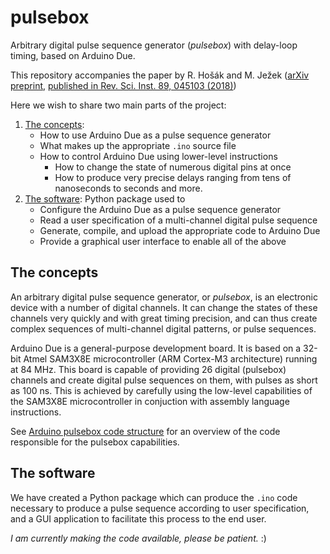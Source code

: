 # pulsebox
Arbitrary digital pulse sequence generator (_pulsebox_) with delay-loop timing, based on Arduino Due.

This repository accompanies the paper by R. Hošák and M. Ježek ([arXiv preprint](https://arxiv.org/abs/1801.02433), [published in Rev. Sci. Inst. 89, 045103 (2018)](https://doi.org/10.1063/1.5019685))

Here we wish to share two main parts of the project:
1. [The concepts](#the-concepts):
   - How to use Arduino Due as a pulse sequence generator
   - What makes up the appropriate `.ino` source file
   - How to control Arduino Due using lower-level instructions
      + How to change the state of numerous digital pins at once
      + How to produce very precise delays ranging from tens of nanoseconds to seconds and more.
2. [The software](#the-software): Python package used to
   - Configure the Arduino Due as a pulse sequence generator
   - Read a user specification of a multi-channel digital pulse sequence
   - Generate, compile, and upload the appropriate code to Arduino Due
   - Provide a graphical user interface to enable all of the above

## The concepts
An arbitrary digital pulse sequence generator, or _pulsebox_, is an electronic device with a number of digital channels. It can change the states of these channels very quickly and with great timing precision, and can thus create complex sequences of multi-channel digital patterns, or pulse sequences.

Arduino Due is a general-purpose development board. It is based on a 32-bit Atmel SAM3X8E microcontroller (ARM Cortex-M3 architecture) running at 84 MHz.
This board is capable of providing 26 digital (pulsebox) channels and create digital pulse sequences on them, with pulses as short as 100 ns. This is achieved by carefully using the low-level capabilities of the SAM3X8E microcontroller in conjuction with assembly language instructions.

See [Arduino pulsebox code structure](https://github.com/rhosak/pulsebox/wiki/Arduino-pulsebox-code-structure) for an overview of the code responsible for the pulsebox capabilities.

## The software
We have created a Python package which can produce the `.ino` code necessary to produce a pulse sequence according to user specification, and a GUI application to facilitate this process to the end user.

_I am currently making the code available, please be patient._ :)
